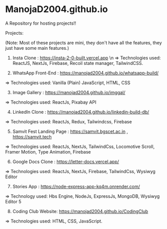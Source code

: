 # ManojaD2004.github.io
A Repository for hosting projects!!


Projects: 

(Note: Most of these projects are mini, they don't have all the features, they just have some main features.) 

1. Insta Clone : https://insta-2-0-built.vercel.app 
\n => Technologies used: ReactJS, NextJs, Firebase, Recoil state manager, TailwindCSS.

2. WhatsApp Front-End : https://manojad2004.github.io/whatsapp-build/

=> Technologies used: Vanilla (Plain) JavaScript, HTML, CSS

3. Image Gallery : https://manojad2004.github.io/imggal/

=> Technologies used: ReactJs, Pixabay API


4. LinkedIn Clone : https://manojad2004.github.io/linkedin-build-db/

=> Technologies used: ReactJs, Redux, Tailwindcss, Firebase

5. Samvit Fest Landing Page : https://samvit.bgscet.ac.in , https://samvit.tech

=> Technologies used: ReactJs, NextJs, TailwindCss, Locomotive Scroll, Framer Motion, Type Animation, Firebase

6. Google Docs Clone : https://letter-docs.vercel.app/

=> Technologies used: ReactJs, NextJs, Firebase, TailwindCss, Wysiwyg Editor

7. Stories App : https://node-express-app-kq4m.onrender.com/

=> Technology used: Hbs Engine, NodeJs, ExpressJs, MongoDB, Wysiwyg Editor 5

8. Coding Club Website: https://manojad2004.github.io/CodingClub

=> Technologies used: HTML, CSS, JavaScript. 










